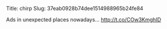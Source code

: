 Title: chirp
Slug: 37eab0928b74dee1514988965b24fe84

Ads in unexpected places nowadays... <a href="http://t.co/COw3KmghID">http://t.co/COw3KmghID</a>

